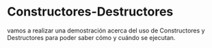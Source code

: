 # Constructores-Destructores
vamos a realizar una demostración acerca del uso de Constructores y Destructores para poder saber cómo y cuándo se ejecutan.
